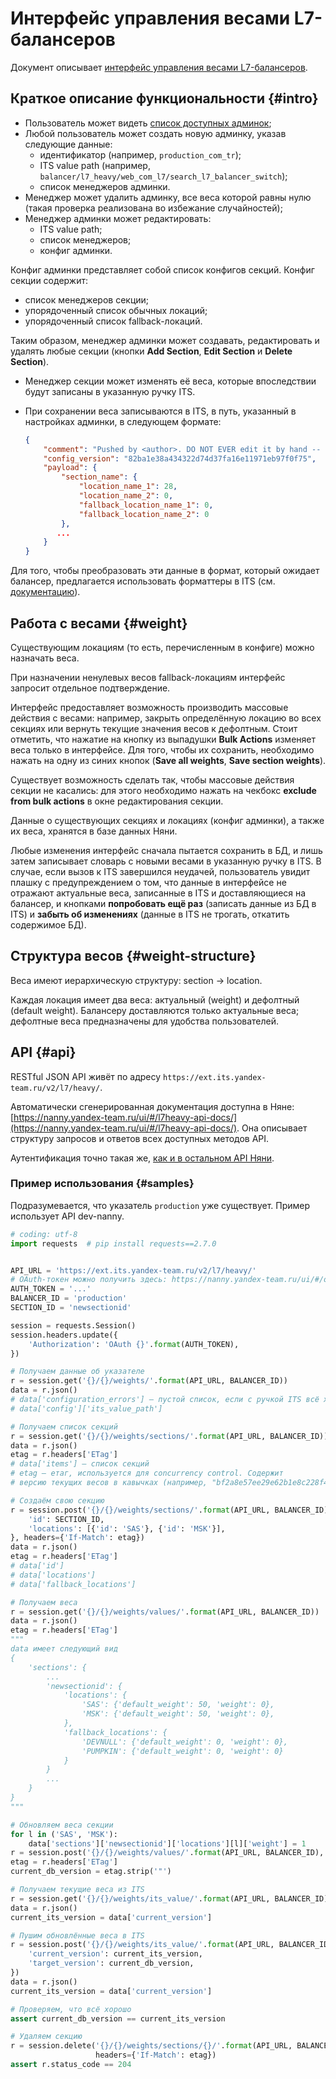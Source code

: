 # Интерфейс управления весами L7-балансеров

Документ описывает [интерфейс управления весами L7-балансеров](https://nanny.yandex-team.ru/ui/#/list-l7heavy/).

## Краткое описание функциональности {#intro}

* Пользователь может видеть [список доступных админок](https://nanny.yandex-team.ru/ui/#/list-l7heavy/);
* Любой пользователь может создать новую админку, указав следующие данные:
    * идентификатор (например, `production_com_tr`);
    * ITS value path (например, `balancer/l7_heavy/web_com_l7/search_l7_balancer_switch`);
    * список менеджеров админки.
* Менеджер может удалить админку, все веса которой равны нулю (такая проверка реализована во избежание случайностей);
* Менеджер админки может редактировать:
    * ITS value path;
    * список менеджеров;
    * конфиг админки.

Конфиг админки представляет собой список конфигов секций. Конфиг секции содержит:

* список менеджеров секции;
* упорядоченный список обычных локаций;
* упорядоченный список fallback-локаций.

Таким образом, менеджер админки может создавать, редактировать и удалять любые секции (кнопки **Add Section**, **Edit Section** и **Delete Section**).

* Менеджер секции может изменять её веса, которые впоследствии будут записаны в указанную ручку ITS.
* При сохранении веса записываются в ITS, в путь, указанный в настройках админки, в следующем формате:

    ```json
    {
        "comment": "Pushed by <author>. DO NOT EVER edit it by hand -- it will break the Nanny UI!", 
        "config_version": "82ba1e38a434322d74d37fa16e11971eb97f0f75", 
        "payload": {
            "section_name": {
                "location_name_1": 28, 
                "location_name_2": 0, 
                "fallback_location_name_1": 0, 
                "fallback_location_name_2": 0
            }, 
           ...
        }
    }
    ```

Для того, чтобы преобразовать эти данные в формат, который ожидает балансер, предлагается использовать форматтеры в ITS (см. [документацию](../its/its.md#konfigurirovanie)).

## Работа с весами {#weight}

Существующим локациям (то есть, перечисленным в конфиге) можно назначать веса.

При назначении ненулевых весов fallback-локациям интерфейс запросит отдельное подтверждение.

Интерфейс предоставляет возможность производить массовые действия с весами: например, закрыть определённую локацию во всех секциях или вернуть текущие значения весов к дефолтным. Стоит отметить, что нажатие на кнопку из выпадушки **Bulk Actions** изменяет веса только в интерфейсе. Для того, чтобы их сохранить, необходимо нажать на одну из синих кнопок (**Save all weights**, **Save section weights**).

Существует возможность сделать так, чтобы массовые действия секции не касались: для этого необходимо нажать на чекбокс **exclude from bulk actions** в окне редактирования секции.

Данные о существующих секциях и локациях (конфиг админки), а также их веса, хранятся в базе данных Няни.

Любые изменения интерфейс сначала пытается сохранить в БД, и лишь затем записывает словарь с новыми весами в указанную ручку в ITS. В случае, если вызов к ITS завершился неудачей, пользователь увидит плашку с предупреждением о том, что данные в интерфейсе не отражают актуальные веса, записанные в ITS и доставляющиеся на балансер, и кнопками **попробовать ещё раз** (записать данные из БД в ITS) и **забыть об изменениях** (данные в ITS не трогать, откатить содержимое БД).

## Структура весов {#weight-structure}

Веса имеют иерархическую структуру: section → location.

Каждая локация имеет два веса: актуальный (weight) и дефолтный (default weight). Балансеру доставляются только актуальные веса; дефолтные веса предназначены для удобства пользователей.

## API {#api}

RESTful JSON API живёт по адресу `https://ext.its.yandex-team.ru/v2/l7/heavy/`.

Автоматически сгенерированная документация доступна в Няне: [https://nanny.yandex-team.ru/ui/#/l7heavy-api-docs/](https://nanny.yandex-team.ru/ui/#/l7heavy-api-docs/). Она описывает структуру запросов и ответов всех доступных методов API.

Аутентификация точно такая же, [как и в остальном API Няни](../api/rest.md#authz).

### Пример использования {#samples}

Подразумевается, что указатель `production` уже существует. Пример использует API dev-nanny.

```python
# coding: utf-8
import requests  # pip install requests==2.7.0


API_URL = 'https://ext.its.yandex-team.ru/v2/l7/heavy/'
# OAuth-токен можно получить здесь: https://nanny.yandex-team.ru/ui/#/oauth
AUTH_TOKEN = '...'
BALANCER_ID = 'production'
SECTION_ID = 'newsectionid'

session = requests.Session()
session.headers.update({
    'Authorization': 'OAuth {}'.format(AUTH_TOKEN),
})

# Получаем данные об указателе
r = session.get('{}/{}/weights/'.format(API_URL, BALANCER_ID))
data = r.json()
# data['configuration_errors'] — пустой список, если с ручкой ITS всё хорошо
# data['config']['its_value_path']

# Получаем список секций
r = session.get('{}/{}/weights/sections/'.format(API_URL, BALANCER_ID))
data = r.json()
etag = r.headers['ETag']
# data['items'] — список секций
# etag — етаг, используется для concurrency control. Содержит
# версию текущих весов в кавычках (например, "bf2a8e57ee29e62b1e8c228f405e4e2eec2dd00c")

# Создаём свою секцию
r = session.post('{}/{}/weights/sections/'.format(API_URL, BALANCER_ID), json={
    'id': SECTION_ID,
    'locations': [{'id': 'SAS'}, {'id': 'MSK'}],
}, headers={'If-Match': etag})
data = r.json()
etag = r.headers['ETag']
# data['id']
# data['locations']
# data['fallback_locations']

# Получаем веса
r = session.get('{}/{}/weights/values/'.format(API_URL, BALANCER_ID))
data = r.json()
etag = r.headers['ETag']
"""
data имеет следующий вид
{
    'sections': {
        ...
        'newsectionid': {
            'locations': {
                'SAS': {'default_weight': 50, 'weight': 0},
                'MSK': {'default_weight': 50, 'weight': 0},
            },
            'fallback_locations': {
                'DEVNULL': {'default_weight': 0, 'weight': 0},
                'PUMPKIN': {'default_weight': 0, 'weight': 0}
            }
        }
        ...
    }
}
"""

# Обновляем веса секции
for l in ('SAS', 'MSK'):
    data['sections']['newsectionid']['locations'][l]['weight'] = 1
r = session.post('{}/{}/weights/values/'.format(API_URL, BALANCER_ID), json=data, headers={'If-Match': etag})
etag = r.headers['ETag']
current_db_version = etag.strip('"')

# Получаем текущие веса из ITS
r = session.get('{}/{}/weights/its_value/'.format(API_URL, BALANCER_ID))
data = r.json()
current_its_version = data['current_version']

# Пушим обновлённые веса в ITS
r = session.post('{}/{}/weights/its_value/'.format(API_URL, BALANCER_ID), json={
    'current_version': current_its_version,
    'target_version': current_db_version,
})
data = r.json()
current_its_version = data['current_version']

# Проверяем, что всё хорошо
assert current_db_version == current_its_version

# Удаляем секцию
r = session.delete('{}/{}/weights/sections/{}/'.format(API_URL, BALANCER_ID, SECTION_ID),
                   headers={'If-Match': etag})
assert r.status_code == 204
```
